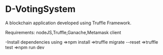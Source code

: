 # D-VotingSystem
A blockchain application developed using Truffle Framework.




Requirements:
nodeJS,Truffle,Ganache,Metamask client

-Install dependencies using
   =>npm install
=>truffle migrate --reset
=>truffle test
=>npm run dev

